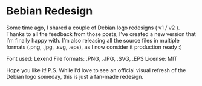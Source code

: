 # Bebian Redesign

Some time ago, I shared a couple of Debian logo redesigns ( v1 / v2 ). Thanks to all the feedback from those posts, I’ve created a new version that I’m finally happy with.
I’m also releasing all the source files in multiple formats (.png, .jpg, .svg, .eps), as I now consider it production ready :)

Font used: Lexend
File formats: .PNG, .JPG, .SVG, .EPS
License: MIT

Hope you like it!
P.S. While I’d love to see an official visual refresh of the Debian logo someday, this is just a fan-made redesign.
